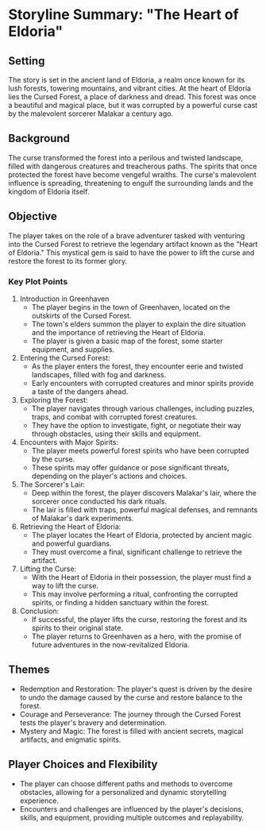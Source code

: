# Storyline Summary: "The Heart of Eldoria"

## Setting

The story is set in the ancient land of Eldoria, a realm once known for its lush forests, towering mountains, and vibrant cities. At the heart of Eldoria lies the Cursed Forest, a place of darkness and dread. This forest was once a beautiful and magical place, but it was corrupted by a powerful curse cast by the malevolent sorcerer Malakar a century ago.

## Background

The curse transformed the forest into a perilous and twisted landscape, filled with dangerous creatures and treacherous paths. The spirits that once protected the forest have become vengeful wraiths. The curse's malevolent influence is spreading, threatening to engulf the surrounding lands and the kingdom of Eldoria itself.

## Objective

The player takes on the role of a brave adventurer tasked with venturing into the Cursed Forest to retrieve the legendary artifact known as the "Heart of Eldoria." This mystical gem is said to have the power to lift the curse and restore the forest to its former glory.

### Key Plot Points

1. Introduction in Greenhaven
    - The player begins in the town of Greenhaven, located on the outskirts of the Cursed Forest.
    - The town's elders summon the player to explain the dire situation and the importance of retrieving the Heart of Eldoria.
    - The player is given a basic map of the forest, some starter equipment, and supplies.
2. Entering the Cursed Forest:
    - As the player enters the forest, they encounter eerie and twisted landscapes, filled with fog and darkness.
    - Early encounters with corrupted creatures and minor spirits provide a taste of the dangers ahead.
3. Exploring the Forest:
    - The player navigates through various challenges, including puzzles, traps, and combat with corrupted forest creatures.
    - They have the option to investigate, fight, or negotiate their way through obstacles, using their skills and equipment.
4. Encounters with Major Spirits:
    - The player meets powerful forest spirits who have been corrupted by the curse.
    - These spirits may offer guidance or pose significant threats, depending on the player's actions and choices.
5. The Sorcerer's Lair:
    - Deep within the forest, the player discovers Malakar's lair, where the sorcerer once conducted his dark rituals.
    - The lair is filled with traps, powerful magical defenses, and remnants of Malakar's dark experiments.
6. Retrieving the Heart of Eldoria:
    - The player locates the Heart of Eldoria, protected by ancient magic and powerful guardians.
    - They must overcome a final, significant challenge to retrieve the artifact.
7. Lifting the Curse:
    - With the Heart of Eldoria in their possession, the player must find a way to lift the curse.
    - This may involve performing a ritual, confronting the corrupted spirits, or finding a hidden sanctuary within the forest.
8. Conclusion:
    - If successful, the player lifts the curse, restoring the forest and its spirits to their original state.
    - The player returns to Greenhaven as a hero, with the promise of future adventures in the now-revitalized Eldoria.

## Themes

- Redemption and Restoration: The player's quest is driven by the desire to undo the damage caused by the curse and restore balance to the forest.
- Courage and Perseverance: The journey through the Cursed Forest tests the player's bravery and determination.
- Mystery and Magic: The forest is filled with ancient secrets, magical artifacts, and enigmatic spirits.

## Player Choices and Flexibility

- The player can choose different paths and methods to overcome obstacles, allowing for a personalized and dynamic storytelling experience.
- Encounters and challenges are influenced by the player's decisions, skills, and equipment, providing multiple outcomes and replayability.
